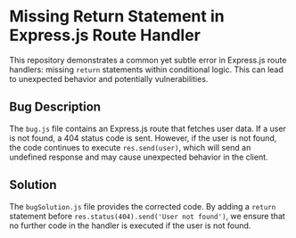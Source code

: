 # Missing Return Statement in Express.js Route Handler

This repository demonstrates a common yet subtle error in Express.js route handlers: missing `return` statements within conditional logic.  This can lead to unexpected behavior and potentially vulnerabilities.

## Bug Description

The `bug.js` file contains an Express.js route that fetches user data. If a user is not found, a 404 status code is sent. However, if the user is not found, the code continues to execute `res.send(user)`, which will send an undefined response and may cause unexpected behavior in the client.

## Solution

The `bugSolution.js` file provides the corrected code.  By adding a `return` statement before `res.status(404).send('User not found')`, we ensure that no further code in the handler is executed if the user is not found.
